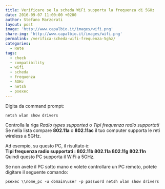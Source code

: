 ```yaml
---
title: Verificare se la scheda WiFi supporta la frequenza di 5GHz
date: 2016-09-07 11:00:00 +0200
author: Stefano Marzorati
layout: post
image: 'http://www.capalbio.it/images/wifi.png'
share-img: 'http://www.capalbio.it/images/wifi.png'
permalink: /verifica-scheda-wifi-frequenza-5ghz/
categories:
  - Rete
tags:
  - check
  - compatibility
  - wifi
  - scheda
  - frequenza
  - 5GHz
  - netsh
  - psexec
---
```

Digita da command prompt:   

	netsh wlan show drivers
	
Controlla la riga *Radio types supported* o *Tipi frequenza radio supportati*   
Se nella lista compare **802.11a** o **802.11ac**  il tuo computer supporta le reti wireless a 5GHz.   

Ad esempio, su questo PC, il risultato è:   
**Tipi frequenza radio supportati  : 802.11b 802.11a 802.11g 802.11n**   
Quindi questo PC supporta il WiFi a 5GHz.   

Se non avete il PC sotto mano e volete controllare un PC remoto, potete digitare il seguente comando:   

	psexec \\nome_pc -u domain\user -p password netsh wlan show drivers
